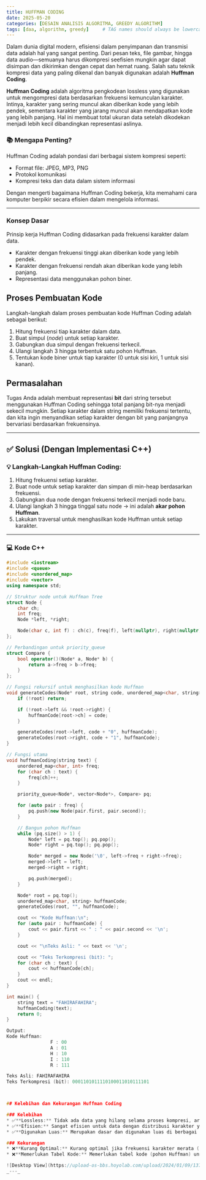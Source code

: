 ```yaml
---
title: HUFFMAN CODING
date: 2025-05-20
categories: [DESAIN ANALISIS ALGORITMA, GREEDY ALGORITHM]
tags: [daa, algorithm, greedy]     # TAG names should always be lowercase
---
```

Dalam dunia digital modern, efisiensi dalam penyimpanan dan transmisi data adalah hal yang sangat penting. Dari pesan teks, file gambar, hingga data audio—semuanya harus dikompresi seefisien mungkin agar dapat disimpan dan dikirimkan dengan cepat dan hemat ruang. Salah satu teknik kompresi data yang paling dikenal dan banyak digunakan adalah **Huffman Coding**.

**Huffman Coding** adalah algoritma pengkodean lossless yang digunakan untuk mengompresi data berdasarkan frekuensi kemunculan karakter. Intinya, karakter yang sering muncul akan diberikan kode yang lebih pendek, sementara karakter yang jarang muncul akan mendapatkan kode yang lebih panjang. Hal ini membuat total ukuran data setelah dikodekan menjadi lebih kecil dibandingkan representasi aslinya.

### 📚 Mengapa Penting?

Huffman Coding adalah pondasi dari berbagai sistem kompresi seperti:

- Format file: JPEG, MP3, PNG
- Protokol komunikasi
- Kompresi teks dan data dalam sistem informasi

Dengan mengerti bagaimana Huffman Coding bekerja, kita memahami cara komputer berpikir secara efisien dalam mengelola informasi.

---

### Konsep Dasar

Prinsip kerja Huffman Coding didasarkan pada frekuensi karakter dalam data.

* Karakter dengan frekuensi tinggi akan diberikan kode yang lebih pendek.
* Karakter dengan frekuensi rendah akan diberikan kode yang lebih panjang.
* Representasi data menggunakan pohon biner.

## Proses Pembuatan Kode

Langkah-langkah dalam proses pembuatan kode Huffman Coding adalah sebagai berikut:
1.  Hitung frekuensi tiap karakter dalam data.
2.  Buat simpul (*node*) untuk setiap karakter.
3.  Gabungkan dua simpul dengan frekuensi terkecil.
4.  Ulangi langkah 3 hingga terbentuk satu pohon Huffman.
5.  Tentukan kode biner untuk tiap karakter (0 untuk sisi kiri, 1 untuk sisi kanan).

## Permasalahan


Tugas Anda adalah membuat representasi **bit** dari string tersebut menggunakan Huffman Coding sehingga total panjang bit-nya menjadi sekecil mungkin. Setiap karakter dalam string memiliki frekuensi tertentu, dan kita ingin menyandikan setiap karakter dengan bit yang panjangnya bervariasi berdasarkan frekuensinya.

---

## ✅ Solusi (Dengan Implementasi C++)

### 💡 Langkah-Langkah Huffman Coding:

1. Hitung frekuensi setiap karakter.
2. Buat node untuk setiap karakter dan simpan di min-heap berdasarkan frekuensi.
3. Gabungkan dua node dengan frekuensi terkecil menjadi node baru.
4. Ulangi langkah 3 hingga tinggal satu node → ini adalah **akar pohon Huffman**.
5. Lakukan traversal untuk menghasilkan kode Huffman untuk setiap karakter.

---

### 💻 Kode C++

```cpp
#include <iostream>
#include <queue>
#include <unordered_map>
#include <vector>
using namespace std;

// Struktur node untuk Huffman Tree
struct Node {
    char ch;
    int freq;
    Node *left, *right;

    Node(char c, int f) : ch(c), freq(f), left(nullptr), right(nullptr) {}
};

// Perbandingan untuk priority_queue
struct Compare {
    bool operator()(Node* a, Node* b) {
        return a->freq > b->freq;
    }
};

// Fungsi rekursif untuk menghasilkan kode Huffman
void generateCodes(Node* root, string code, unordered_map<char, string>& huffmanCode) {
    if (!root) return;

    if (!root->left && !root->right) {
        huffmanCode[root->ch] = code;
    }

    generateCodes(root->left, code + "0", huffmanCode);
    generateCodes(root->right, code + "1", huffmanCode);
}

// Fungsi utama
void huffmanCoding(string text) {
    unordered_map<char, int> freq;
    for (char ch : text) {
        freq[ch]++;
    }

    priority_queue<Node*, vector<Node*>, Compare> pq;

    for (auto pair : freq) {
        pq.push(new Node(pair.first, pair.second));
    }

    // Bangun pohon Huffman
    while (pq.size() > 1) {
        Node* left = pq.top(); pq.pop();
        Node* right = pq.top(); pq.pop();

        Node* merged = new Node('\0', left->freq + right->freq);
        merged->left = left;
        merged->right = right;

        pq.push(merged);
    }

    Node* root = pq.top();
    unordered_map<char, string> huffmanCode;
    generateCodes(root, "", huffmanCode);

    cout << "Kode Huffman:\n";
    for (auto pair : huffmanCode) {
        cout << pair.first << " : " << pair.second << '\n';
    }

    cout << "\nTeks Asli: " << text << '\n';

    cout << "Teks Terkompresi (bit): ";
    for (char ch : text) {
        cout << huffmanCode[ch];
    }
    cout << endl;
}

int main() {
    string text = "FAHIRAFAHIRA";
    huffmanCoding(text);
    return 0;
}

Output:
Kode Huffman:
                F : 00
                A : 01
                H : 10
                I : 110
                R : 111

Teks Asli: FAHIRAFAHIRA
Teks Terkompresi (bit): 0001101011110100011010111101



## Kelebihan dan Kekurangan Huffman Coding

### Kelebihan
* ✅**Lossless:** Tidak ada data yang hilang selama proses kompresi, artinya data yang didekompresi identik dengan data aslinya.
* ✅**Efisien:** Sangat efisien untuk data dengan distribusi karakter yang tidak merata (ada karakter yang jauh lebih sering muncul daripada yang lain).
* ✅**Digunakan Luas:** Merupakan dasar dan digunakan luas di berbagai sistem kompresi file.

### Kekurangan
* ❌**Kurang Optimal:** Kurang optimal jika frekuensi karakter merata (semua karakter muncul dengan frekuensi yang hampir sama), karena perbedaan panjang kode tidak akan signifikan.
* ❌**Memerlukan Tabel Kode:** Memerlukan tabel kode (pohon Huffman) untuk dekompresi. Tabel ini harus disimpan bersama dengan data terkompresi atau dibuat ulang, yang menambah sedikit *overhead*.

![Desktop View](https://upload-os-bbs.hoyolab.com/upload/2024/01/09/137652040/586aa1a23ffe39e6955e3d49bd0c59bc_6338591603245794027.jpg?x-oss-process=image%2Fresize%2Cs_1000%2Fauto-orient%2C0%2Finterlace%2C1%2Fformat%2Cwebp%2Fquality%2Cq_70){: width="450"}
_---_

